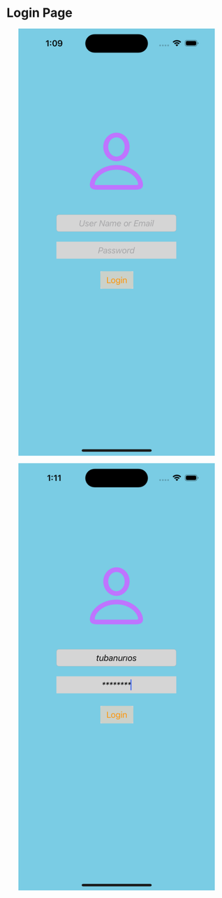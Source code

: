 #  Login Page 
<p align="center">
 <img src="https://github.com/tubaaNur/IOSWorkspace/blob/main/LoginPage/LoginPage/Simulator%20Screenshot%20-%20iPhone%2014%20Pro%20-%202023-07-04%20at%2001.09.07.png" 
width="450" height="975">
</p>

<p align="center">
 <img src="https://github.com/tubaaNur/IOSWorkspace/blob/main/LoginPage/LoginPage/Simulator%20Screenshot%20-%20iPhone%2014%20Pro%20-%202023-07-04%20at%2001.11.31.png" 
width="450" height="975">
</p>

